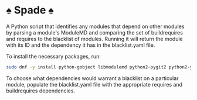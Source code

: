 # :spades: Spade :spades:

A Python script that identifies any modules that depend on other modules by parsing a module's ModuleMD and comparing the set of buildrequires and requires to the blacklist of modules.  Running it will return the module with its ID and the dependency it has in the blacklist.yaml file.

To install the necessary packages, run:
```bash
sudo dnf -y install python-gobject libmodulemd python2-pygit2 python2-yamlordereddictloader
```

To choose what dependencies would warrant a blacklist on a particular module, populate the blacklist.yaml file with the appropriate requires and buildrequires dependencies.

